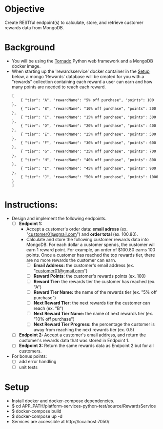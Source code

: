 # Objective
Create RESTful endpoint(s) to calculate, store, and retrieve customer rewards data from MongoDB.

# Background
* You will be using the [Tornado](http://www.tornadoweb.org) Python web framework and a MongoDB docker image.
* When starting up the 'rewardsservice' docker container in the [Setup](#setup) below, a mongo 'Rewards' database will be created for you with a "rewards" collection containing each reward a user can earn and how many points are needed to reach each reward.
    ```
    [
        { "tier": "A", "rewardName": "5% off purchase", "points": 100 },
        { "tier": "B", "rewardName": "10% off purchase", "points": 200 },
        { "tier": "C", "rewardName": "15% off purchase", "points": 300 },
        { "tier": "D", "rewardName": "20% off purchase", "points": 400 },
        { "tier": "E", "rewardName": "25% off purchase", "points": 500 },
        { "tier": "F", "rewardName": "30% off purchase", "points": 600 },
        { "tier": "G", "rewardName": "35% off purchase", "points": 700 },
        { "tier": "H", "rewardName": "40% off purchase", "points": 800 },
        { "tier": "I", "rewardName": "45% off purchase", "points": 900 },
        { "tier": "J", "rewardName": "50% off purchase", "points": 1000 }
    ]
    ```

# Instructions:
* Design and implement the following endpoints.
    * [ ] **Endpoint 1:**
        * Accept a customer's order data: **email adress**  (ex. "customer01@gmail.com") and **order total** (ex. 100.80).
        * Calculate and store the following customer rewards data into MongoDB. For each dollar a customer spends, the customer will earn 1 reward point. For example, an order of $100.80 earns 100 points. Once a customer has reached the top rewards tier, there are no more rewards the customer can earn.
            * [ ] **Email Address:** the customer's email address (ex. "customer01@gmail.com")
            * [ ] **Reward Points:** the customer's rewards points (ex. 100)
            * [ ] **Reward Tier:** the rewards tier the customer has reached (ex. "A")
            * [ ] **Reward Tier Name:** the name of the rewards tier (ex. "5% off purchase")
            * [ ] **Next Reward Tier:** the next rewards tier the customer can reach (ex. "B")
            * [ ] **Next Reward Tier Name:** the name of next rewards tier (ex. "10% off purchase")
            * [ ] **Next Reward Tier Progress:** the percentage the customer is away from reaching the next rewards tier (ex. 0.5)
    * [ ] **Endpoint 2:** Accept a customer's email address, and return the customer's rewards data that was stored in Endpoint 1.
    * [ ] **Endpoint 3:** Return the same rewards data as Endpoint 2 but for all customers.
* For bonus points:
   * [ ] add error handling
   * [ ] unit tests

# Setup
* Install docker and docker-compose dependencies.
* $ cd APP_PATH/platform-services-python-test/source/RewardsService
* $ docker-compose build
* $ docker-compose up -d
* Services are accessible at http://localhost:7050/
